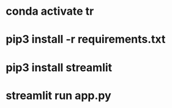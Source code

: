 # conda activate tr
# pip3 install -r requirements.txt
# pip3 install streamlit
# streamlit run app.py